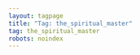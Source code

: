```yaml
---
layout: tagpage
title: "Tag: the_spiritual_master"
tag: the_spiritual_master
robots: noindex
---
```

